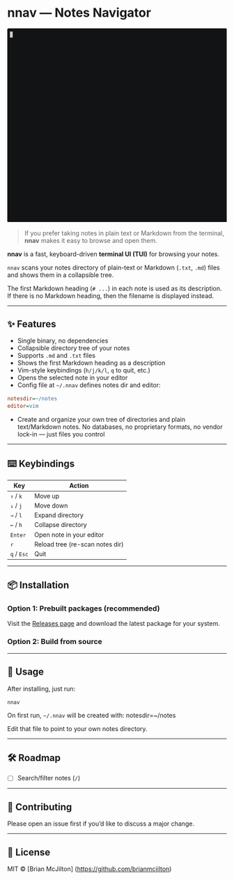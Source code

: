 # nnav — Notes Navigator

![Demo of nnav](demo2.gif)

> If you prefer taking notes in plain text or Markdown from the terminal, **nnav** makes it easy to browse and open them.

**nnav** is a fast, keyboard-driven **terminal UI (TUI)** for browsing your notes.
  
`nnav` scans your notes directory of plain-text or Markdown (`.txt`, `.md`) files and shows them in a collapsible tree.

The first Markdown heading (`# ...`) in each note is used as its description. If there is no Markdown heading, then the filename is displayed instead.

---

## ✨ Features

- Single binary, no dependencies
- Collapsible directory tree of your notes
- Supports `.md` and `.txt` files
- Shows the first Markdown heading as a description
- Vim-style keybindings (`h/j/k/l`, `q` to quit, etc.)
- Opens the selected note in your editor
- Config file at `~/.nnav` defines notes dir and editor:

```ini
notesdir=~/notes
editor=vim
```

- Create and organize your own tree of directories and plain text/Markdown notes. No databases, no proprietary formats, no vendor lock-in — just files you control

---

## ⌨️ Keybindings

| Key            | Action                           |
|----------------|----------------------------------|
| `↑` / `k`      | Move up                          |
| `↓` / `j`      | Move down                        |
| `→` / `l`      | Expand directory                 |
| `←` / `h`      | Collapse directory               |
| `Enter`        | Open note in your editor         |
| `r`            | Reload tree (re-scan notes dir)  |
| `q` / `Esc`    | Quit                             |

---

## 📦 Installation

### Option 1: Prebuilt packages (recommended)

Visit the [Releases page](https://github.com/brianmcjilton/nnav/releases/latest) and download the latest package for your system.

### Option 2: Build from source

---

## 🚀 Usage

After installing, just run:

    nnav

On first run, `~/.nnav` will be created with:
    notesdir=~/notes

Edit that file to point to your own notes directory.

---

## 🛠 Roadmap

- [ ] Search/filter notes (`/`)

---

## 🤝 Contributing

Please open an issue first if you’d like to discuss a major change.

---

## 📜 License

MIT © [Brian McJilton] (https://github.com/brianmcjilton)
